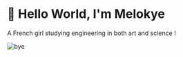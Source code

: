# 👋 Hello World, I'm **Melokye**

A French girl studying engineering in both art and science !
<!--
## 🚧 My lastest projects

- A **course for freshman**  
    The goal is to prepare them for their studies on computing science at the Gustave Eiffel's university.
-->
<!--      [👉 Access to the private repository](https://github.com/UGE-IGM/preRentree_L1_Support).  -->
<!--    ⚙️ `.md`, ``.ipynb``, ``.py``, `.c`, `.java`, ``.tex`` -->
<!--
- *The cursed mansion*  
    A **visual novel** created with [Yunnebia](https://github.com/Yunnebbia).  
    [👉 Show me more](https://github.com/melokye/the_cursed_mansion)  
    ⚙️ ``.rpy``
-->

<!--
Here are some ideas to get you started:
- 👯 I’m looking to collaborate on ...
- 🤔 I’m looking for help with ...
- 💬 Ask me about ...
- 📫 How to reach me: ...
- ⚡ Fun fact: ...
-->

<!-- 
## ⚙️ Other tools and languages

- 🐘 postgreSQL, Apache
- 🐫 OCaml
- 🅰️ Angular
- MySQL
- PHP
- HTML, CSS, JavaScript
- SGBD database, SQL, PL/pgSQL
- 
-->
<!--
## 🎓 Education

Degree                                           | Years
----------------------------------------------   | --------------
[Student-Entrepreneur National Status](https://www.pepite-france.fr/en/)                                             | 2021 - 2024
[IMAC Engineer](https://www.ingenieur-imac.fr/)  | 2022 - 2025
Bachelor degree in computer science              | 2019 - 2022

## 🫶 Thanks for passing by
-->
![bye](https://media.giphy.com/media/6h5IYmoBn2xYQ/giphy.gif)

<!-- [![ko-fi](https://ko-fi.com/img/githubbutton_sm.svg)](https://ko-fi.com/V7V3N78R4) -->
<!-- - ... see more in my [website](https://melokye.github.io/) -->
